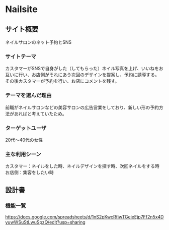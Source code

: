 # Nailsite

## サイト概要
ネイルサロンのネット予約とSNS

### サイトテーマ
カスタマーがSNSで自身がした（してもらった）ネイル写真を上げ、いいねをお互いに行い、お店側がそれにあう次回のデザインを提案し、予約に誘導する。
その後カスタマーが予約を行い、お店にコメントを残す。

### テーマを選んだ理由
前職がネイルサロンなどの美容サロンの広告営業をしており、新しい形の予約方法があればと考えていたため。

### ターゲットユーザ
20代〜40代の女性

### 主な利用シーン
カスタマー：ネイルをした時、ネイルデザインを探す時、次回ネイルをする時
お店側：集客をしたい時

## 設計書

### 機能一覧
https://docs.google.com/spreadsheets/d/1nS2pKwcRfiwTGeieEjp7Ff2n5x4DyuwWSuStLwuSpzQ/edit?usp=sharing